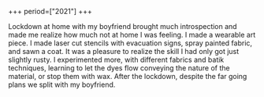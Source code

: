 +++
period=["2021"]
+++

Lockdown at home with my boyfriend brought much introspection and made me realize how much not at home I was feeling. I made a wearable art piece. I made laser cut stencils with evacuation signs, spray painted fabric, and sawn a coat. It was a pleasure to realize the skill I had only got just slightly rusty. I experimented more, with different fabrics and batik techniques, learning to let the dyes flow conveying the nature of the material, or stop them with wax. After the lockdown, despite the far going plans we split with my boyfriend.  